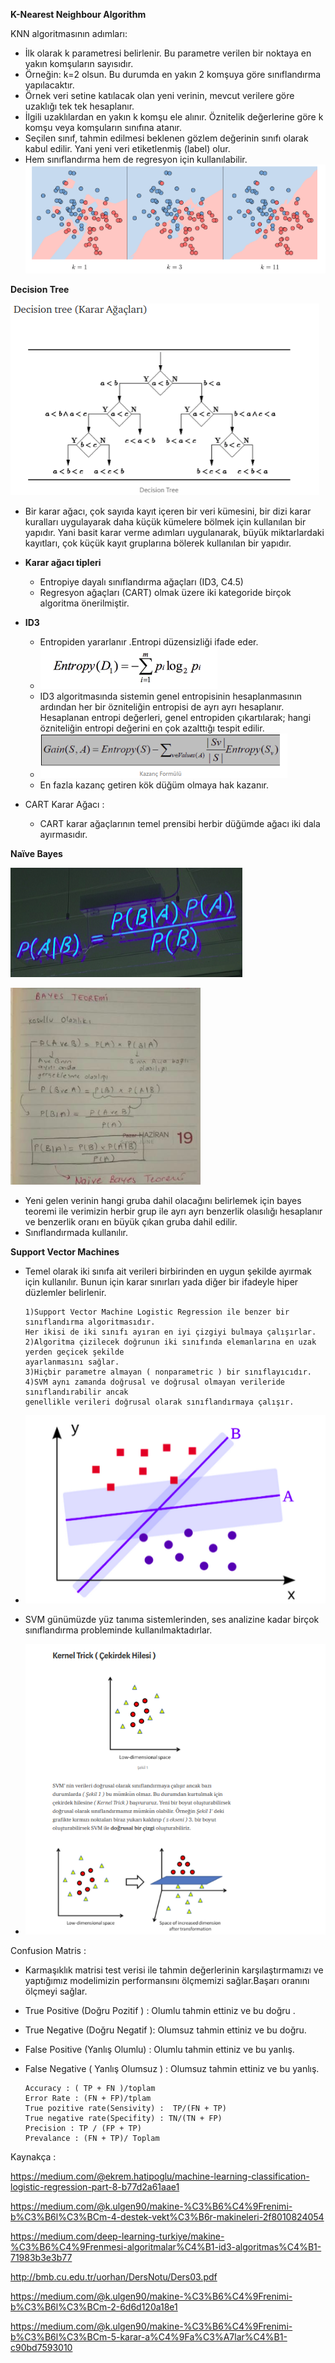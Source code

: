   
**K-Nearest Neighbour Algorithm** 

KNN algoritmasının adımları:
- İlk olarak k parametresi belirlenir. Bu parametre verilen bir noktaya en yakın komşuların sayısıdır.
- Örneğin: k=2 olsun. Bu durumda en yakın 2 komşuya göre sınıflandırma yapılacaktır.
- Örnek veri setine katılacak olan yeni verinin, mevcut verilere göre uzaklığı tek tek hesaplanır.
- İlgili uzaklılardan en yakın k komşu ele alınır. Öznitelik değerlerine göre k komşu veya komşuların sınıfına atanır.
- Seçilen sınıf, tahmin edilmesi beklenen gözlem değerinin sınıfı olarak kabul edilir. Yani yeni veri etiketlenmiş (label) olur.
- Hem sınıflandırma hem de regresyon için kullanılabilir.
![](https://github.com/Ferihann/Intern-Notes/blob/master/screenshots/Screenshot%20from%202019-07-29%2010-37-09.png)

**Decision Tree**

![](https://github.com/Ferihann/Intern-Notes/blob/master/screenshots/Screenshot%20from%202019-07-29%2010-09-10.png)

- Bir karar ağacı, çok sayıda kayıt içeren bir veri kümesini, bir dizi karar kuralları uygulayarak daha küçük kümelere bölmek için kullanılan bir yapıdır. Yani basit karar verme adımları uygulanarak, 
büyük miktarlardaki kayıtları, çok küçük kayıt gruplarına bölerek kullanılan bir yapıdır.

- **Karar ağacı tipleri**
  - Entropiye dayalı sınıflandırma ağaçları (ID3,
C4.5) 
  - Regresyon ağaçları (CART) olmak üzere iki kategoride birçok algoritma önerilmiştir. 
- **ID3**
  - Entropiden yararlanır .Entropi düzensizliği ifade eder.
  - ![](https://github.com/Ferihann/Intern-Notes/blob/master/Screenshot%20from%202019-07-29%2011-18-16.png)
  - ID3 algoritmasında sistemin genel entropisinin hesaplanmasının ardından her bir özniteliğin entropisi de ayrı ayrı hesaplanır. Hesaplanan entropi değerleri, genel entropiden çıkartılarak; hangi özniteliğin entropi değerini en çok azalttığı tespit edilir.
  - ![](https://github.com/Ferihann/Intern-Notes/blob/master/screenshots/Screenshot%20from%202019-07-29%2011-23-17.png)
  - En fazla kazanç getiren kök düğüm olmaya hak kazanır.
- CART Karar Ağacı :
  - CART karar ağaçlarının temel prensibi herbir düğümde ağacı iki dala ayırmasıdır. 
  
**Naïve Bayes**

![](https://github.com/Ferihann/Intern-Notes/blob/master/screenshots/Screenshot%20from%202019-07-29%2010-10-02.png)

![](https://github.com/Ferihann/Intern-Notes/blob/master/screenshots/Screenshot%20from%202019-07-29%2014-49-16.png)

- Yeni gelen verinin hangi gruba dahil olacağını belirlemek için bayes teoremi ile verimizin herbir grup ile ayrı ayrı benzerlik 
olasılığı hesaplanır ve benzerlik oranı en büyük çıkan gruba dahil edilir.
- Sınıflandırmada kullanılır.

**Support Vector Machines**

- Temel olarak iki sınıfa ait verileri birbirinden en uygun şekilde ayırmak için kullanılır. 
Bunun için karar sınırları yada diğer bir ifadeyle hiper düzlemler belirlenir.
      
      1)Support Vector Machine Logistic Regression ile benzer bir sınıflandırma algoritmasıdır.
      Her ikisi de iki sınıfı ayıran en iyi çizgiyi bulmaya çalışırlar.
      2)Algoritma çizilecek doğrunun iki sınıfında elemanlarına en uzak yerden geçicek şekilde
      ayarlanmasını sağlar. 
      3)Hiçbir parametre almayan ( nonparametric ) bir sınıflayıcıdır. 
      4)SVM aynı zamanda doğrusal ve doğrusal olmayan verileride sınıflandırabilir ancak 
      genellikle verileri doğrusal olarak sınıflandırmaya çalışır.
- ![](https://github.com/Ferihann/Intern-Notes/blob/master/screenshots/Screenshot%20from%202019-07-29%2010-10-20.png)
- SVM günümüzde yüz tanıma sistemlerinden, ses analizine kadar birçok sınıflandırma probleminde kullanılmaktadırlar.
- ![](https://github.com/Ferihann/Intern-Notes/blob/master/screenshots/Screenshot%20from%202019-07-29%2015-00-47.png)

Confusion Matris :
  - Karmaşıklık matrisi test verisi ile tahmin değerlerinin karşılaştırmamızı ve yaptığımız modelimizin 
  performansını ölçmemizi sağlar.Başarı oranını ölçmeyi sağlar.
- True Positive (Doğru Pozitif ) : Olumlu tahmin ettiniz ve bu doğru .
- True Negative (Doğru Negatif ): Olumsuz tahmin ettiniz ve bu doğru.
- False Positive (Yanlış Olumlu) : Olumlu tahmin ettiniz ve bu yanlış.
- False Negative ( Yanlış Olumsuz ) : Olumsuz tahmin ettiniz ve bu yanlış.

      Accuracy : ( TP + FN )/toplam
      Error Rate : (FN + FP)/tplam
      True pozitive rate(Sensivity) :  TP/(FN + TP)
      True negative rate(Specifity) : TN/(TN + FP)
      Precision : TP / (FP + TP)
      Prevalance : (FN + TP)/ Toplam



















Kaynakça : 

https://medium.com/@ekrem.hatipoglu/machine-learning-classification-logistic-regression-part-8-b77d2a61aae1

https://medium.com/@k.ulgen90/makine-%C3%B6%C4%9Frenimi-b%C3%B6l%C3%BCm-4-destek-vekt%C3%B6r-makineleri-2f8010824054

https://medium.com/deep-learning-turkiye/makine-%C3%B6%C4%9Frenmesi-algoritmalar%C4%B1-id3-algoritmas%C4%B1-71983b3e3b77

http://bmb.cu.edu.tr/uorhan/DersNotu/Ders03.pdf

https://medium.com/@k.ulgen90/makine-%C3%B6%C4%9Frenimi-b%C3%B6l%C3%BCm-2-6d6d120a18e1

https://medium.com/@k.ulgen90/makine-%C3%B6%C4%9Frenimi-b%C3%B6l%C3%BCm-5-karar-a%C4%9Fa%C3%A7lar%C4%B1-c90bd7593010
